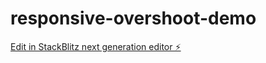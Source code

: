 # responsive-overshoot-demo

[Edit in StackBlitz next generation editor ⚡️](https://stackblitz.com/~/github.com/robertpenner/responsive-overshoot-demo)